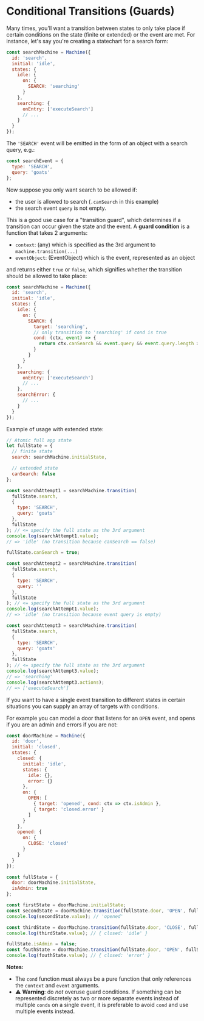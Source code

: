 # Conditional Transitions (Guards)

Many times, you'll want a transition between states to only take place if certain conditions on the state (finite or extended) or the event are met. For instance, let's say you're creating a statechart for a search form:

```js
const searchMachine = Machine({
  id: 'search',
  initial: 'idle',
  states: {
    idle: {
      on: {
        SEARCH: 'searching'
      }
    },
    searching: {
      onEntry: ['executeSearch']
      // ...
    }
  }
});
```

The `'SEARCH'` event will be emitted in the form of an object with a search query, e.g.:

```js
const searchEvent = {
  type: 'SEARCH',
  query: 'goats'
};
```

Now suppose you only want search to be allowed if:

- the user is allowed to search (`.canSearch` in this example)
- the search event `query` is not empty.

This is a good use case for a "transition guard", which determines if a transition can occur given the state and the event. A **guard condition** is a function that takes 2 arguments:

- `context`: (any) which is specified as the 3rd argument to `machine.transition(...)`
- `eventObject`: (EventObject) which is the event, represented as an object

and returns either `true` or `false`, which signifies whether the transition should be allowed to take place:

```js
const searchMachine = Machine({
  id: 'search',
  initial: 'idle',
  states: {
    idle: {
      on: {
        SEARCH: {
          target: 'searching',
          // only transition to 'searching' if cond is true
          cond: (ctx, event) => {
            return ctx.canSearch && event.query && event.query.length > 0;
          }
        }
      }
    },
    searching: {
      onEntry: ['executeSearch']
      // ...
    },
    searchError: {
      // ...
    }
  }
});
```

Example of usage with extended state:

```js
// Atomic full app state
let fullState = {
  // finite state
  search: searchMachine.initialState,

  // extended state
  canSearch: false
};

const searchAttempt1 = searchMachine.transition(
  fullState.search,
  {
    type: 'SEARCH',
    query: 'goats'
  },
  fullState
); // <= specify the full state as the 3rd argument
console.log(searchAttempt1.value);
// => 'idle' (no transition because canSearch == false)

fullState.canSearch = true;

const searchAttempt2 = searchMachine.transition(
  fullState.search,
  {
    type: 'SEARCH',
    query: ''
  },
  fullState
); // <= specify the full state as the 3rd argument
console.log(searchAttempt1.value);
// => 'idle' (no transition because event query is empty)

const searchAttempt3 = searchMachine.transition(
  fullState.search,
  {
    type: 'SEARCH',
    query: 'goats'
  },
  fullState
); // <= specify the full state as the 3rd argument
console.log(searchAttempt3.value);
// => 'searching'
console.log(searchAttempt3.actions);
// => ['executeSearch']
```

If you want to have a single event transition to different states in certain situations you can supply an array of targets with conditions.

For example you can model a door that listens for an `OPEN` event, and opens if you are an admin and errors if you are not:

```js
const doorMachine = Machine({
  id: 'door',
  initial: 'closed',
  states: {
    closed: {
      initial: 'idle',
      states: {
        idle: {},
        error: {}
      },
      on: {
        OPEN: [
          { target: 'opened', cond: ctx => ctx.isAdmin },
          { target: 'closed.error' }
        ]
      }
    },
    opened: {
      on: {
        CLOSE: 'closed'
      }
    }
  }
});

const fullState = {
  door: doorMachine.initialState,
  isAdmin: true
};

const firstState = doorMachine.initialState;
const secondState = doorMachine.transition(fullState.door, 'OPEN', fullState);
console.log(secondState.value); // 'opened'

const thirdState = doorMachine.transition(fullState.door, 'CLOSE', fullState);
console.log(thirdState.value); // { closed: 'idle' }

fullState.isAdmin = false;
const fouthState = doorMachine.transition(fullState.door, 'OPEN', fullState);
console.log(fouthState.value); // { closed: 'error' }
```

**Notes:**

- The `cond` function must always be a pure function that only references the `context` and `event` arguments.
- ⚠️ **Warning**: do _not_ overuse guard conditions. If something can be represented discretely as two or more separate events instead of multiple `conds` on a single event, it is preferable to avoid `cond` and use multiple events instead.

